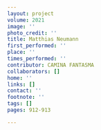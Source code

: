 ```yaml
---
layout: project
volume: 2021
image: ''
photo_credit: ''
title: Matthias Neumann
first_performed: ''
place: ''
times_performed: ''
contributor: CAMINA FANTASMA
collaborators: []
home: ''
links: []
contact: ''
footnote: ''
tags: []
pages: 912-913

---
```




